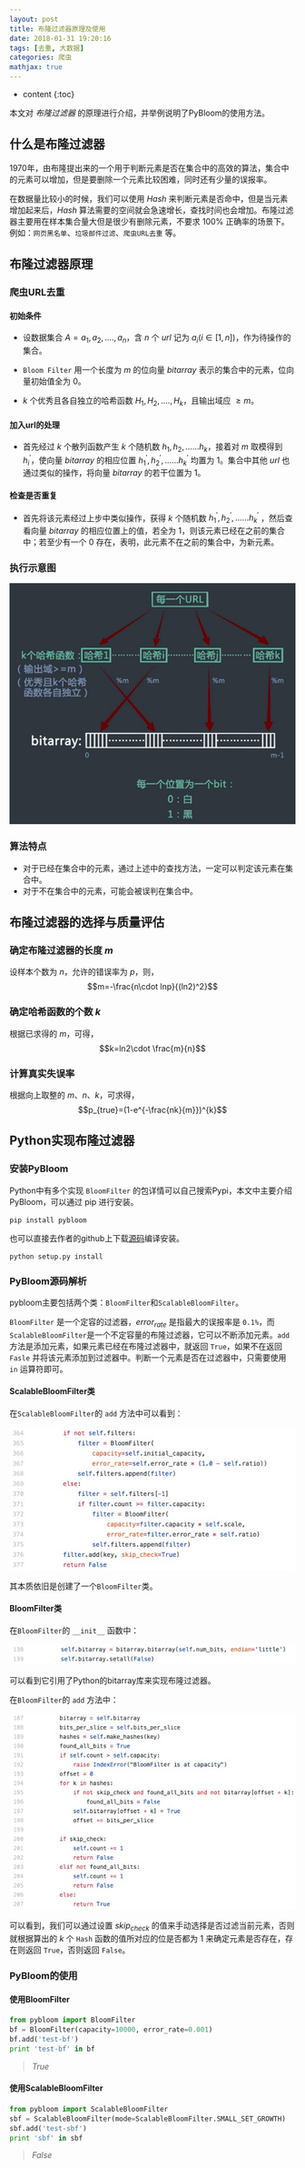 ```yaml
---
layout: post
title: 布隆过滤器原理及使用
date: 2018-01-31 19:20:16
tags: [去重, 大数据]
categories: 爬虫
mathjax: true
---
```


* content
{:toc}

本文对 *布隆过滤器* 的原理进行介绍，并举例说明了PyBloom的使用方法。



## 什么是布隆过滤器

1970年，由布隆提出来的一个用于判断元素是否在集合中的高效的算法，集合中的元素可以增加，但是要删除一个元素比较困难，同时还有少量的误报率。

在数据量比较小的时候，我们可以使用 *Hash* 来判断元素是否命中，但是当元素增加起来后，*Hash* 算法需要的空间就会急速增长，查找时间也会增加。布隆过滤器主要用在样本集合量大但是很少有删除元素，不要求 $100\%$ 正确率的场景下。例如：`网页黑名单`、`垃圾邮件过滤`、`爬虫URL去重` 等。

## 布隆过滤器原理

### 爬虫URL去重

#### 初始条件

* 设数据集合 $A={a_1,a_2,....,a_n}$，含 $n$ 个 $url$ 记为 $a_i(i\in[1,n])$，作为待操作的集合。

* `Bloom Filter` 用一个长度为 $m$ 的位向量 $bitarray$ 表示的集合中的元素，位向量初始值全为 $0$。

* $k$ 个优秀且各自独立的哈希函数 $H_1,H_2,....,H_k$，且输出域应 $\geq m$。

#### 加入url的处理

* 首先经过 $k$ 个散列函数产生 $k$ 个随机数 $h_1,h_2,......h_k$，接着对 $m$ 取模得到 $h_i^{'}$，使向量 $bitarray$ 的相应位置 $h_1^{'},h_2^{'},......h_k^{'}$ 均置为 $1$。集合中其他 $url$ 也通过类似的操作，将向量 $bitarray$ 的若干位置为 $1$。

#### 检查是否重复

* 首先将该元素经过上步中类似操作，获得 $k$ 个随机数 $h_1^{'},h_2^{'},......h_k^{'}$ ，然后查看向量 $bitarray$ 的相应位置上的值，若全为 $1$，则该元素已经在之前的集合中；若至少有一个 $0$ 存在，表明，此元素不在之前的集合中，为新元素。

### 执行示意图

![原理图](/img/bloom_filter.jpg)

### 算法特点
* 对于已经在集合中的元素，通过上述中的查找方法，一定可以判定该元素在集合中。
* 对于不在集合中的元素，可能会被误判在集合中。

## 布隆过滤器的选择与质量评估

### 确定布隆过滤器的长度 $m$

设样本个数为 $n$，允许的错误率为 $p$，则，$$m=-\frac{n\cdot lnp}{(ln2)^2}$$

### 确定哈希函数的个数 $k$

根据已求得的 $m$，可得，$$k=ln2\cdot \frac{m}{n}$$

### 计算真实失误率

根据向上取整的 $m、n、k$，可求得，$$p_{true}=(1-e^{-\frac{nk}{m}})^{k}$$

## Python实现布隆过滤器

### 安装PyBloom

Python中有多个实现 `BloomFilter` 的包详情可以自己搜索Pypi，本文中主要介绍 PyBloom，可以通过 pip 进行安装。
```shell
pip install pybloom
```
也可以直接去作者的github上下载[源码](https://github.com/jaybaird/python-bloomfilter)编译安装。
```shell
python setup.py install
```

### PyBloom源码解析

pybloom主要包括两个类：`BloomFilter`和`ScalableBloomFilter`。

`BloomFilter` 是一个定容的过滤器，$error_{rate}$ 是指最大的误报率是 `0.1%`，而 `ScalableBloomFilter`是一个不定容量的布隆过滤器，它可以不断添加元素。`add` 方法是添加元素，如果元素已经在布隆过滤器中，就返回 `True`，如果不在返回 `Fasle` 并将该元素添加到过滤器中。判断一个元素是否在过滤器中，只需要使用 `in` 运算符即可。

#### ScalableBloomFilter类

在`ScalableBloomFilter`的 `add` 方法中可以看到：

![ScalableBloomFilter-add](/img/sca_bloom_filter.jpg)

其本质依旧是创建了一个`BloomFilter`类。

#### BloomFilter类

在`BloomFilter`的 `__init__` 函数中：

![BloomFilter-init](/img/bloom_filter_init.jpg)

可以看到它引用了Python的bitarray库来实现布隆过滤器。

在`BloomFilter`的 `add` 方法中：

![BloomFilter-add](/img/bloom_add.jpg)

可以看到，我们可以通过设置 $skip_{check}$ 的值来手动选择是否过滤当前元素，否则就根据算出的 $k$ 个 `Hash` 函数的值所对应的位是否都为 $1$ 来确定元素是否存在，存在则返回 `True`，否则返回 `False`。

### PyBloom的使用

#### 使用BloomFilter

```python
from pybloom import BloomFilter
bf = BloomFilter(capacity=10000, error_rate=0.001)
bf.add('test-bf')
print 'test-bf' in bf
```
> *True*

#### 使用ScalableBloomFilter

```python
from pybloom import ScalableBloomFilter
sbf = ScalableBloomFilter(mode=ScalableBloomFilter.SMALL_SET_GROWTH)
sbf.add('test-sbf')
print 'sbf' in sbf
```
> *False*
